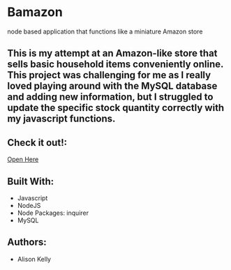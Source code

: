 # Bamazon
node based application that functions like a miniature Amazon store

## This is my attempt at an Amazon-like store that sells basic household items conveniently online. This project was challenging for me as I really loved playing around with the MySQL database and adding new information, but I struggled to update the specific stock quantity correctly with my javascript functions.


## Check it out!: 
[Open Here](https://drive.google.com/file/d/1ha6lZFvGUyrATYTgbFnQt5eBcYDAiTQb/view "Bamazon")


## Built With:
* Javascript
* NodeJS
* Node Packages: inquirer
* MySQL

## Authors: 
* Alison Kelly
